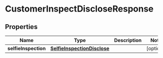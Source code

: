 

# CustomerInspectDiscloseResponse


## Properties

| Name | Type | Description | Notes |
|------------ | ------------- | ------------- | -------------|
|**selfieInspection** | [**SelfieInspectionDisclose**](SelfieInspectionDisclose.md) |  |  [optional] |




